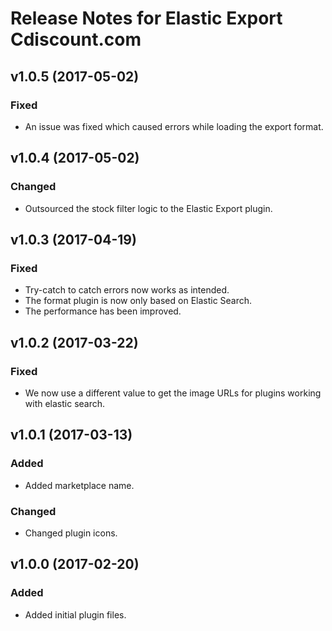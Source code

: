 # Release Notes for Elastic Export Cdiscount.com

## v1.0.5 (2017-05-02)

### Fixed
- An issue was fixed which caused errors while loading the export format.

## v1.0.4 (2017-05-02)

### Changed
- Outsourced the stock filter logic to the Elastic Export plugin.

## v1.0.3 (2017-04-19)

### Fixed
- Try-catch to catch errors now works as intended.
- The format plugin is now only based on Elastic Search.
- The performance has been improved.

## v1.0.2 (2017-03-22)

### Fixed
- We now use a different value to get the image URLs for plugins working with elastic search.

## v1.0.1 (2017-03-13)

### Added
- Added marketplace name.

### Changed
- Changed plugin icons.

## v1.0.0 (2017-02-20)
 
### Added
- Added initial plugin files.